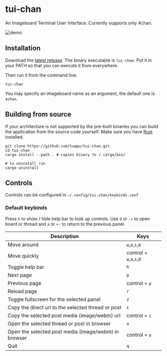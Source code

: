 # tui-chan
An Imageboard Terminal User Interface.
Currently supports only 4chan.

![demo](docs/demo.gif)

## Installation
Download the [latest release][latest-releases]. The binary executable is `tui-chan`. Put it in your PATH so that you can execute it from everywhere.

Then run it from the command line.
```shell
tui-chan
```

You may specify an imageboard name as an argument, the default one is `4chan`.

## Building from source
If your architecture is not supported by the pre-built binaries you can build the application from the source code yourself.
Make sure you have [Rust][rust-installation-url] installed.

```shell
git clone https://github.com/tuqqu/tui-chan.git
cd tui-chan
cargo install --path . # copies binary to /.cargo/bin/

# to uninstall run
cargo uninstall
```

## Controls

Controls can be configured in `~/.config/tui-chan/keybinds.conf`

### Default keybinds

Press `h` to show / hide help bar to look up controls.
Use `d` or `->` to open board or thread and `a` or `<-` to return to the previous panel.

| Description                                          | Keys                          |
|------------------------------------------------------|-------------------------------|
| Move around                                          | `w`,`a`,`s`,`d`               |
| Move quickly                                         | control + `w`,`a`,`s`,`d`     |
| Toggle help bar                                      | `h`                           |
| Next page                                            | `p`                           |
| Previous page                                        | control + `p`                 |
| Reload page                                          | `r`                           |
| Toggle fullscreen for the selected panel             | `z`                           |
| Copy the direct url to the selected thread or post   | `c`                           |
| Copy the selected post media (image/webm) url        | control + `c`                 |
| Open the selected thread or post in browser          | `o`                           |
| Open the selected post media (image/webm) in browser | control + `o`                 |
| Quit                                                 | `q`                           |

[latest-releases]: https://github.com/tuqqu/tui-chan/releases
[rust-installation-url]: https://www.rust-lang.org/tools/install
